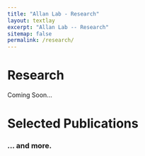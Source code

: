 ```yaml
---
title: "Allan Lab - Research"
layout: textlay
excerpt: "Allan Lab -- Research"
sitemap: false
permalink: /research/
---
```


# Research
Coming Soon...

# Selected Publications





### ... and more.
